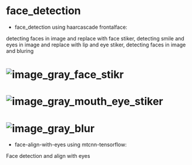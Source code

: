 # face_detection

- face_detection using haarcascade frontalface:

detecting faces in image and replace with face stiker, detecting smile and eyes in image and replace with lip and eye stiker, detecting faces in image and bluring

# ![image_gray_face_stikr](https://github.com/n-ebrahimian/face_detection/blob/main/01-face-detection/Result/image_gray_face_stikr.jpg)


# ![image_gray_mouth_eye_stiker](https://github.com/n-ebrahimian/face_detection/blob/main/01-face-detection/Result/image_gray_mouth_eye_stiker.jpg)


# ![image_gray_blur](https://github.com/n-ebrahimian/face_detection/blob/main/01-face-detection/Result/image_gray_blur.jpg)

- face-align-with-eyes using mtcnn-tensorflow:

Face detection and align with eyes


